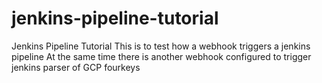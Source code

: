 # jenkins-pipeline-tutorial
Jenkins Pipeline Tutorial
 This is to test how a webhook triggers a jenkins pipeline
 At the same time there is another webhook configured to trigger jenkins parser of GCP fourkeys
